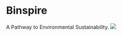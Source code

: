 # Binspire
A Pathway to Environmental Sustainability.
<img src="https://github.com/user-attachments/assets/276ff552-a231-4aa5-93d2-d82c3b3a36e8"/>
